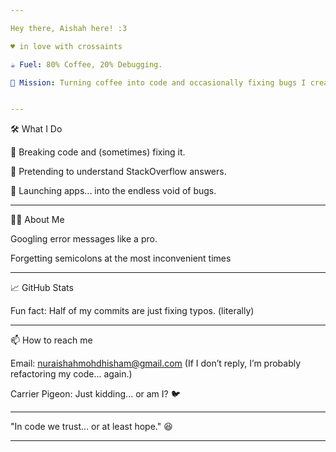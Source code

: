 ```yaml
---

Hey there, Aishah here! :3

♥️ in love with crossaints

☕ Fuel: 80% Coffee, 20% Debugging.

🎯 Mission: Turning coffee into code and occasionally fixing bugs I created 2 hours ago. 😅


---
```


🛠️ What I Do

🔨 Breaking code and (sometimes) fixing it.

🧠 Pretending to understand StackOverflow answers.

🚀 Launching apps... into the endless void of bugs.



---

🐱‍👤 About Me


Googling error messages like a pro.

Forgetting semicolons at the most inconvenient times


---

📈 GitHub Stats


Fun fact: Half of my commits are just fixing typos. (literally)



---

📫 How to reach me

Email: nuraishahmohdhisham@gmail.com (If I don’t reply, I’m probably refactoring my code... again.)

Carrier Pigeon: Just kidding... or am I? 🐦



---

"In code we trust... or at least hope." 😆


---
